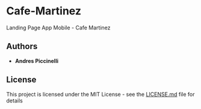 # Cafe-Martinez
Landing Page App Mobile - Cafe Martinez


## Authors

* **Andres Piccinelli** 


## License

This project is licensed under the MIT License - see the [LICENSE.md](LICENSE.md) file for details
